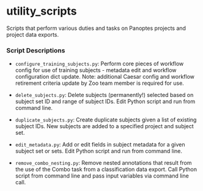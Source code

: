 # utility_scripts

Scripts that perform various duties and tasks on Panoptes projects and project
data exports.

### Script Descriptions

- `configure_training_subjects.py`: Perform core pieces of workflow config for
use of training subjects - metadata edit and workflow configuration dict update.
Note: additional Caesar config and workflow retirement criteria update by Zoo
team member is required for use.

- `delete_subjects.py`: Delete subjects (permanently!) selected based on subject
set ID and range of subject IDs.  Edit Python script and run from command line.

- `duplicate_subjects.py`: Create duplicate subjects given a list of existing
subject IDs. New subjects are added to a specified project and subject set.

- `edit_metadata.py`: Add or edit fields in subject metadata for a given subject
set or sets.  Edit Python script and run from command line.

- `remove_combo_nesting.py`: Remove nested annotations that result from the use
of the Combo task from a classification data export. Call Python script from
command line and pass input variables via command line call.
